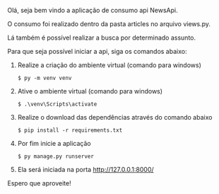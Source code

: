 Olá, seja bem vindo a aplicação de consumo api NewsApi.

O consumo foi realizado dentro da pasta articles no arquivo views.py.

Lá também é possível realizar a busca por determinado assunto.

Para que seja possível iniciar a api, siga os comandos abaixo:

1. Realize a criação do ambiente virtual (comando para windows)

   ```
   $ py -m venv venv
   ```
   

2. Ative o ambiente virtual (comando para windows)

   ```
   $ .\venv\Scripts\activate
   ```

3. Realize o download das dependências através do comando abaixo

   ```
   $ pip install -r requirements.txt
   ```

4. Por fim inicie a aplicação

   ```
   $ py manage.py runserver
   ```

5. Ela será iniciada na porta http://127.0.0.1:8000/

Espero que aproveite!
